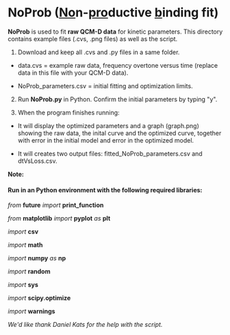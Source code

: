 # NoProb (<ins>No</ins>n-<ins>pro</ins>ductive <ins>b</ins>inding fit)
**NoProb** is used to fit **raw QCM-D data** for kinetic parameters. This directory contains example files (.cvs, .png files) as well as the script.

1. Download and keep all .cvs and .py files in a same folder.

  - data.cvs = example raw data, frequency overtone versus time (replace data in this file with your QCM-D data). 

  - NoProb_parameters.csv = initial fitting and optimization limits.

2. Run **NoProb.py** in Python. Confirm the initial parameters by typing "y".

3. When the program finishes running:
  - It will display the optimized parameters and a graph (graph.png) showing the raw data, the inital curve and the optimized curve, together with error in the initial model and error in the optimized model. 
  
  - It will creates two output files: fitted_NoProb_parameters.csv and dtVsLoss.csv. 

**Note:**
#### Run in an Python environment with the following required libraries:

*from* __future__ *import* **print_function**

*from* **matplotlib** *import* **pyplot** *as* **plt**

*import* **csv**

*import* **math**

*import* **numpy** *as* **np**

*import* **random**

*import* **sys**

*import* **scipy.optimize**

*import* **warnings**


*We'd like thank Daniel Kats for the help with the script.*
